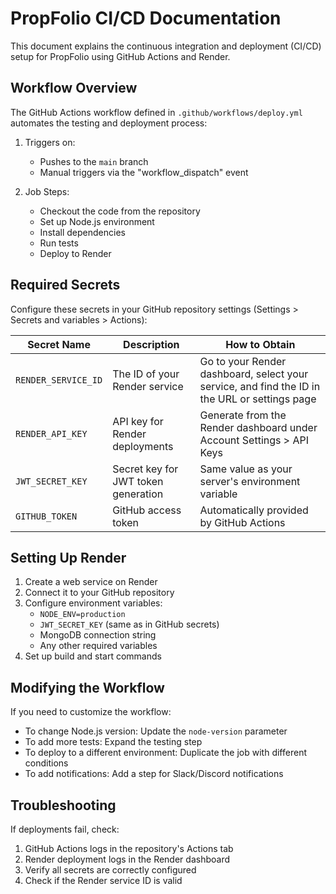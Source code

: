 # PropFolio CI/CD Documentation

This document explains the continuous integration and deployment (CI/CD) setup for PropFolio using GitHub Actions and Render.

## Workflow Overview

The GitHub Actions workflow defined in `.github/workflows/deploy.yml` automates the testing and deployment process:

1. Triggers on:
   - Pushes to the `main` branch
   - Manual triggers via the "workflow_dispatch" event

2. Job Steps:
   - Checkout the code from the repository
   - Set up Node.js environment
   - Install dependencies
   - Run tests
   - Deploy to Render

## Required Secrets

Configure these secrets in your GitHub repository settings (Settings > Secrets and variables > Actions):

| Secret Name | Description | How to Obtain |
|-------------|-------------|---------------|
| `RENDER_SERVICE_ID` | The ID of your Render service | Go to your Render dashboard, select your service, and find the ID in the URL or settings page |
| `RENDER_API_KEY` | API key for Render deployments | Generate from the Render dashboard under Account Settings > API Keys |
| `JWT_SECRET_KEY` | Secret key for JWT token generation | Same value as your server's environment variable |
| `GITHUB_TOKEN` | GitHub access token | Automatically provided by GitHub Actions |

## Setting Up Render

1. Create a web service on Render
2. Connect it to your GitHub repository
3. Configure environment variables:
   - `NODE_ENV=production`
   - `JWT_SECRET_KEY` (same as in GitHub secrets)
   - MongoDB connection string
   - Any other required variables
4. Set up build and start commands

## Modifying the Workflow

If you need to customize the workflow:

- To change Node.js version: Update the `node-version` parameter
- To add more tests: Expand the testing step
- To deploy to a different environment: Duplicate the job with different conditions
- To add notifications: Add a step for Slack/Discord notifications

## Troubleshooting

If deployments fail, check:

1. GitHub Actions logs in the repository's Actions tab
2. Render deployment logs in the Render dashboard
3. Verify all secrets are correctly configured
4. Check if the Render service ID is valid
